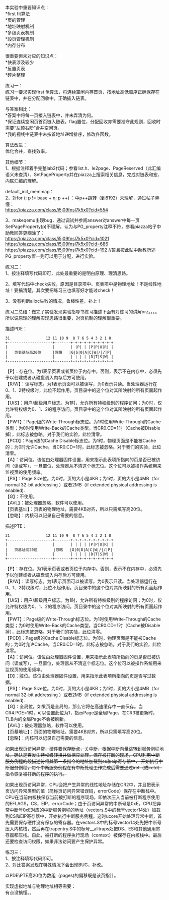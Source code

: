 本实验中重要知识点：  
*first fit算法  
*页的管理  
*地址映射机制  
*多级页表机制  
*段页管理机制  
*内存分布  


很重要但未对应的知识点：  
*快表涉及较少  
*反置页表  
*碎片整理  

练习一：  
练习一要求实现first fit算法，将连续空闲内存首页，按地址高低顺序正确保存在链表中，并在分配回收中，正确插入链表。  
 
与答案相比：  
*答案中将每一页接入链表中，并未弄清为何。  
*保证连续空闲页首页链入链表，flag置位，分配回收亦需要准守此规则，回收时需要“左顾右盼”合并空闲页。  
*我的视线中链表中未按首地址递增排序，修改各函数。  

算法改进：  
优化合并，查找效率。  

其他细节：  
1、根据注释着手完整lab2代码；参看list.h、le2page、PageReserved（此汇编语义未查清）、SetPageProperty并在piazza上搜索相关信息，完成对链表和宏、内联汇编的理解。  

default_init_memmap：  
2、对for (; p != base + n; p ++) ：中p++跳转（到8192）未理解，通过帖子弄懂：  
https://piazza.com/class/i5j09fnsl7k5x0?cid=554  

3、makeqemu出现bug，通过调试并参阅answer对answer中每一页SetPageProperty(p)不理解，认为与PG_property注释不符，参看piazza帖子中助教回答更糊涂了：  
https://piazza.com/class/i5j09fnsl7k5x0?cid=1021      
https://piazza.com/class/i5j09fnsl7k5x0?cid=686  
https://piazza.com/class/i5j09fnsl7k5x0?cid=192     //暂且按此贴中助教所述PG_property置一则可以用于分配，进行实验。




练习二：  
1、按注释填写代码即可，此处最重要的是明白原理、理清思路。  

2、填写代码中check失败，原因是目录项中、页表项中是物理地址！不是线性地址！要搞清楚。其次要把练习三也填写好才能过check！  

3、没有判断alloc失败的情况，鲁棒性差，补上！  

练习二总结：做完了实验发现实验指导书练习描述下面有对练习的讲解orz。。。。所以说原理的理解实现思路很重要，对页机制的理解很重要。  

描述PDE：  

 	31                12 11 10 9  8 7 6 5 4 3 2 1 0  
	+--------------------+-------+-+-+-+-+-+-+-+-+-+  
	|                    |       | |P| | |P|P|U|R| |  
	|   页表基址高20位     |忽略   |G|S|0|A|C|W|/|/|P|  
	|                    |       | | | | |D|T|S|W| |   
	+--------------------+-------+-+-+-+-+-+-+-+-+-+  
【P】：存在位。为1表示页表或者页位于内存中。否则，表示不在内存中，必须先予以创建或者从磁盘调入内存后方可使用。   
【R/W】：读写标志。为1表示页面可以被读写，为0表示只读。当处理器运行在0、1、2特权级时，此位不起作用。页目录中的这个位对其所映射的所有页面起作用。   
【U/S】：用户/超级用户标志。为1时，允许所有特权级别的程序访问；为0时，仅允许特权级为0、1、2的程序访问。页目录中的这个位对其所映射的所有页面起作用。   
【PWT】：Page级的Write-Through标志位。为1时使用Write-Through的Cache类型；为0时使用Write-Back的Cache类型。当CR0.CD=1时（Cache被Disable掉），此标志被忽略。对于我们的实验，此位清零。   
【PCD】：Page级的Cache Disable标志位。为1时，物理页面是不能被Cache的；为0时允许Cache。当CR0.CD=1时，此标志被忽略。对于我们的实验，此位清零。   
【A】：访问位。该位由处理器固件设置，用来指示此表项所指向的页是否已被访问（读或写），一旦置位，处理器从不清这个标志位。这个位可以被操作系统用来监视页的使用频率。   
【PS】：Page Size位。为0时，页的大小是4KB；为1时，页的大小是4MB（for normal 32-bit addressing ）或者2MB（if extended physical addressing is enabled).   
【G】：不使用。   
【AVL】：被处理器忽略，软件可以使用。  
【页表基址】：页表的物理地址，需要4KB对齐，所以只需填写高20位。  
【忽略】：内核可以记录自己需要的信息。  

描述PTE：  

 	31                12 11 10 9  8 7 6 5 4 3 2 1 0  
	+--------------------+-------+-+-+-+-+-+-+-+-+-+  
	|                    |       | | | | |P|P|U|R| |  
	|   页基址高20位       |忽略   |G|0|D|A|C|W|/|/|P|  
	|                    |       | | | | |D|T|S|W| |  
	+--------------------+-------+-+-+-+-+-+-+-+-+-+  
【P】：存在位。为1表示页表或者页位于内存中。否则，表示不在内存中，必须先予以创建或者从磁盘调入内存后方可使用。    
【R/W】：读写标志。为1表示页面可以被读写，为0表示只读。当处理器运行在0、1、2特权级时，此位不起作用。页目录中的这个位对其所映射的所有页面起作用。   
【U/S】：用户/超级用户标志。为1时，允许所有特权级别的程序访问；为0时，仅允许特权级为0、1、2的程序访问。页目录中的这个位对其所映射的所有页面起作用。   
【PWT】：Page级的Write-Through标志位。为1时使用Write-Through的Cache类型；为0时使用Write-Back的Cache类型。当CR0.CD=1时（Cache被Disable掉），此标志被忽略。对于我们的实验，此位清零。   
【PCD】：Page级的Cache Disable标志位。为1时，物理页面是不能被Cache的；为0时允许Cache。当CR0.CD=1时，此标志被忽略。对于我们的实验，此位清零。   
【A】：访问位。该位由处理器固件设置，用来指示此表项所指向的页是否已被访问（读或写），一旦置位，处理器从不清这个标志位。这个位可以被操作系统用来监视页的使用频率。   
【D】：脏位。该位由处理器固件设置，用来指示此表项所指向的页是否写过数据。   
【PS】：Page Size位。为0时，页的大小是4KB；为1时，页的大小是4MB（for normal 32-bit addressing ）或者2MB（if extended physical addressing is enabled).   
【G】：全局位。如果页是全局的，那么它将在高速缓存中一直保存。当CR4.PGE=1时，可以设置此位为1，指示Page是全局Page，在CR3被更新时，TLB内的全局Page不会被刷新。   
【AVL】：被处理器忽略，软件可以使用。  
【页基地址】：页面的物理地址，需要4KB对齐，所以只需填写高20位。  
【忽略】：内核可以记录自己需要的信息。  

<del>如果出现页访问异常，硬件要保存断点，关中断，根据中断向量跳转到服务例程地址，确认是否发生特权级转换并做相应处理，保存被打断的现场，CPU利用中断服务例程的段描述符将其第一条指令的地址加载到cs和eip寄存器中，
开始执行中断服务例程，每个中断服务例程在有中断处理工作完成后需要通过iret（或iretd）指令恢复被打断的程序的执行。</del>  

如果出现页访问异常，CPU会把产生异常的线性地址存储在CR2中，并且把表示页访问异常类型的值（简称页访问异常错误码，errorCode）保存在中断栈中。CPU在当前内核栈保存当前被打断的程序现场，即依次压入当前被打断程序使用的EFLAGS，CS，EIP，errorCode；由于页访问异常的中断号是0xE，CPU把异常中断号0xE对应的中断服务例程的地址（vectors.S中的标号vector14处）加载到CS和EIP寄存器中，开始执行中断服务例程。这时ucore开始处理异常中断，首先需要保存硬件没有保存的寄存器。在vectors.S中的标号vector14处先把中断号压入内核栈，然后再在trapentry.S中的标号__alltraps处把DS、ES和其他通用寄存器都压栈。自此，被打断的程序执行现场（context）被保存在内核栈中。最后还要检查访问权限，如果非法访问要产生保护异常。   

练习三：  
1、按注释填写代码即可。  
2、对比答案发现在特殊情况下会出现BUG，补改。  

以PDE\PTE高20位为数组（pages)的偏移既是该页指针。  

实现虚拟地址与物理地址相等需要：  
有点没搞懂。。


